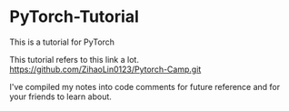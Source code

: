 # PyTorch-Tutorial
This is a tutorial for PyTorch

This tutorial refers to this link a lot.
https://github.com/ZihaoLin0123/Pytorch-Camp.git

I've compiled my notes into code comments for future reference and for your friends to learn about.
